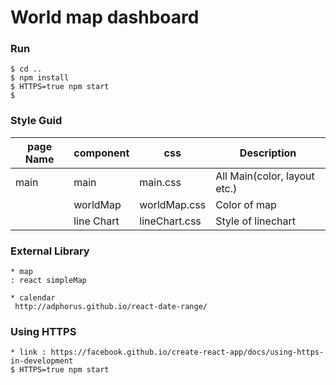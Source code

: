 # World map dashboard

### Run 
```
$ cd ..
$ npm install
$ HTTPS=true npm start
$ 
```
### Style Guid

| page Name | component  | css           | Description                  |
|-----------|------------|---------------|------------------------------|
| main      | main       | main.css      | All Main(color, layout etc.) |
|           | worldMap   | worldMap.css  | Color of map                 |
|           | line Chart | lineChart.css | Style of linechart           |


### External Library

    * map
    : react simpleMap
    
    * calendar
     http://adphorus.github.io/react-date-range/


### Using HTTPS

    * link : https://facebook.github.io/create-react-app/docs/using-https-in-development
    $ HTTPS=true npm start
